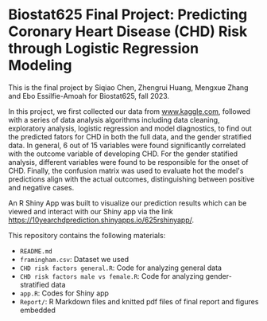 # Biostat625 Final Project: Predicting Coronary Heart Disease (CHD) Risk through Logistic Regression Modeling

This is the final project by Siqiao Chen, Zhengrui Huang, Mengxue Zhang and Ebo Essilfie-Amoah for Biostat625, fall 2023.

In this project, we first collected our data from www.kaggle.com, followed with a series of data analysis algorithms including data cleaning, exploratory analysis, logistic regression and model diagnostics, 
to find out the predicted fators for CHD in both the full data, and the gender stratified data. In general, 6 out of 15 variables were found significantly correlated with the outcome variable of developing CHD.
For the gender statified analysis, different variables were found to be responsible for the onset of CHD. Finally, the confusion matrix was used to evaluate hot the model's predictions align with the actual outcomes, distinguishing between positive and negative cases.

An R Shiny App was built to visualize our prediction results which can be viewed and interact with our Shiny app via the link https://10yearchdprediction.shinyapps.io/625rshinyapp/.
 
This repository contains the following materials:

- `README.md`
- `framingham.csv`: Dataset we used
- `CHD risk factors general.R`: Code for analyzing general data
- `CHD risk factors male vs female.R`: Code for analyzing gender-stratified data
- `app.R`: Codes for Shiny app
- `Report/`: R Markdown files and knitted pdf files of final report and figures embedded
